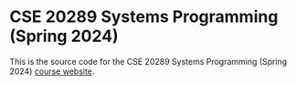 # CSE 20289 Systems Programming (Spring 2024)

This is the source code for the CSE 20289 Systems Programming (Spring
2024) [course website](http://www3.nd.edu/~pbui/teaching/cse.20289.sp24).
